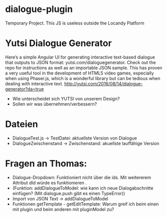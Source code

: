 # dialogue-plugin
 Temporary Project. This JS is useless outside the Locandy Platform

# Yutsi Dialogue Generator
 Here’s a simple Angular UI for generating interactive text-based dialogue that outputs to JSON format: yutsi.com/dialoguegenerator. Check out the repo for instructions as well as an importable JSON sample. This has proven a very useful tool in the development of HTML5 video games, especially when using Phaser.js, which is a wonderful library but can be tedious when dealing with interactive text. http://yutsi.com/2016/08/14/dialogue-generator?da=true

  * Wie unterscheidet sich YUTSI von unserem Design?
  * Sollen wir was übernehmen/verbessern?
  
# Dateien
 * DialogueTest.js -> TestDatei: aktuellste Version von Dialogue
 * DialogueZwischenstand -> Zwischenstand: akuellste lauffähige Version
 
 # Fragen an Thomas:
 * Dialogue-Dropdown: Funktioniert nicht über die ids. Mit weitererem Attribut dId würde es funktionieren .
 * (Funktion: addDialogueToModel: wie kann ich neue Dialogabschnitte einfügen? (Mit dialogue.push gibt es einen TypeError))
 * Import von JSON Text -> addDialogueToModel
 * Funktionen getTemplate - getEditTemplate: Warum greif ich beim einen mit plugin und beim anderen mit pluginModel zu?
